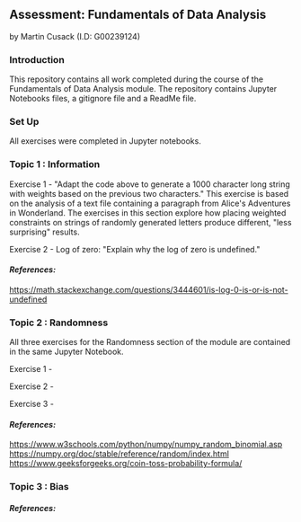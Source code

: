 ## Assessment: Fundamentals of Data Analysis

by Martin Cusack (I.D: G00239124)

### Introduction

This repository contains all work completed during the course of the Fundamentals of Data Analysis module.
The repository contains Jupyter Notebooks files, a gitignore file and a ReadMe file.

### Set Up

All exercises were completed in Jupyter notebooks.  

### Topic 1 : Information 

Exercise 1 - "Adapt the code above to generate a 1000 character long string with weights based on the previous two characters." 
This exercise is based on the analysis of a text file containing a paragraph from Alice's Adventures in Wonderland.  The exercises in this section explore how placing weighted constraints on strings of randomly generated letters produce different, "less surprising" results.

Exercise 2 - Log of zero: "Explain why the log of zero is undefined."

#### *References:*
https://math.stackexchange.com/questions/3444601/is-log-0-is-or-is-not-undefined

### Topic 2 : Randomness

All three exercises for the Randomness section of the module are contained in the same Jupyter Notebook.

Exercise 1 - 

Exercise 2 - 

Exercise 3 - 

#### *References:*  
https://www.w3schools.com/python/numpy/numpy_random_binomial.asp
https://numpy.org/doc/stable/reference/random/index.html
https://www.geeksforgeeks.org/coin-toss-probability-formula/

### Topic 3 : Bias

#### *References:* 
